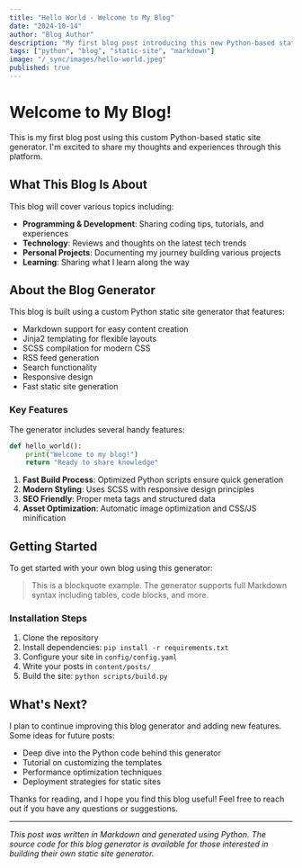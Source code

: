 ```yaml
---
title: "Hello World - Welcome to My Blog"
date: "2024-10-14"
author: "Blog Author"
description: "My first blog post introducing this new Python-based static site generator"
tags: ["python", "blog", "static-site", "markdown"]
image: "/_sync/images/hello-world.jpeg"
published: true
---
```


# Welcome to My Blog!

This is my first blog post using this custom Python-based static site generator. I'm excited to share my thoughts and experiences through this platform.

## What This Blog Is About

This blog will cover various topics including:

- **Programming & Development**: Sharing coding tips, tutorials, and experiences
- **Technology**: Reviews and thoughts on the latest tech trends
- **Personal Projects**: Documenting my journey building various projects
- **Learning**: Sharing what I learn along the way

## About the Blog Generator

This blog is built using a custom Python static site generator that features:

- Markdown support for easy content creation
- Jinja2 templating for flexible layouts
- SCSS compilation for modern CSS
- RSS feed generation
- Search functionality
- Responsive design
- Fast static site generation

### Key Features

The generator includes several handy features:

```python
def hello_world():
    print("Welcome to my blog!")
    return "Ready to share knowledge"
```

1. **Fast Build Process**: Optimized Python scripts ensure quick generation
2. **Modern Styling**: Uses SCSS with responsive design principles
3. **SEO Friendly**: Proper meta tags and structured data
4. **Asset Optimization**: Automatic image optimization and CSS/JS minification

## Getting Started

To get started with your own blog using this generator:

> This is a blockquote example. The generator supports full Markdown syntax including tables, code blocks, and more.

### Installation Steps

1. Clone the repository
2. Install dependencies: `pip install -r requirements.txt`
3. Configure your site in `config/config.yaml`
4. Write your posts in `content/posts/`
5. Build the site: `python scripts/build.py`

## What's Next?

I plan to continue improving this blog generator and adding new features. Some ideas for future posts:

- Deep dive into the Python code behind this generator
- Tutorial on customizing the templates
- Performance optimization techniques
- Deployment strategies for static sites

Thanks for reading, and I hope you find this blog useful! Feel free to reach out if you have any questions or suggestions.

---

*This post was written in Markdown and generated using Python. The source code for this blog generator is available for those interested in building their own static site generator.*
